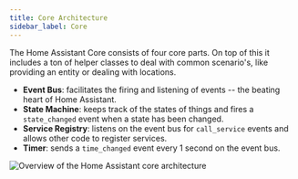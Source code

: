 ```yaml
---
title: Core Architecture
sidebar_label: Core
---
```


The Home Assistant Core consists of four core parts. On top of this it includes a ton of helper classes to deal with common scenario's, like providing an entity or dealing with locations.

- **Event Bus**: facilitates the firing and listening of events -- the beating heart of Home Assistant.
- **State Machine**: keeps track of the states of things and fires a `state_changed` event when a state has been changed.
- **Service Registry**: listens on the event bus for `call_service` events and allows other code to register services.
- **Timer**: sends a `time_changed` event every 1 second on the event bus.

<img class='invertDark'
  alt='Overview of the Home Assistant core architecture'
  src='/img/en/architecture/ha_architecture.svg'
/>
